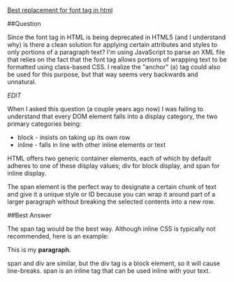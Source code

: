 ﻿[Best replacement for font tag in html](http://stackoverflow.com/questions/19280303/best-replacement-for-font-tag-in-html)


##Question

Since the font tag in HTML is being deprecated in HTML5 (and I understand why) is there a clean solution for applying certain attributes 
and styles to only portions of a paragraph text? I'm using JavaScript to parse an XML file that relies on the fact that the font tag allows
 portions of wrapping text to be formatted using class-based CSS. 
I realize the "anchor" (a) tag could also be used for this purpose, but that way seems very backwards and unnatural.

*EDIT*

When I asked this question (a couple years ago now) I was failing to understand that every DOM element falls into a display category, 
the two primary categories being:

* block - insists on taking up its own row
* inline - falls in line with other inline elements or text

HTML offers two generic container elements, each of which by default adheres to one of these display values; 
div for block display, and span for inline display.

The span element is the perfect way to designate a certain chunk of text and give it a unique style or ID because you 
can wrap it around part of a larger paragraph without breaking the selected contents into a new row.


##Best Answer

The span tag would be the best way.
Although inline CSS is typically not recommended, here is an example:
<p>
This is my <span style="font-weight:bold">paragraph</span>.
</p>
span and div are similar, but the div tag is a block element, so it will cause line-breaks.
 span is an inline tag that can be used inline with your text.